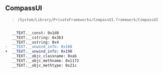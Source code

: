 ## CompassUI

> `/System/Library/PrivateFrameworks/CompassUI.framework/CompassUI`

```diff

   __TEXT.__const: 0x1d8
   __TEXT.__cstring: 0x3b3
   __TEXT.__ustring: 0x4
-  __TEXT.__unwind_info: 0x188
+  __TEXT.__unwind_info: 0x190
   __TEXT.__objc_classname: 0xab
   __TEXT.__objc_methname: 0x1172
   __TEXT.__objc_methtype: 0x21c

```
